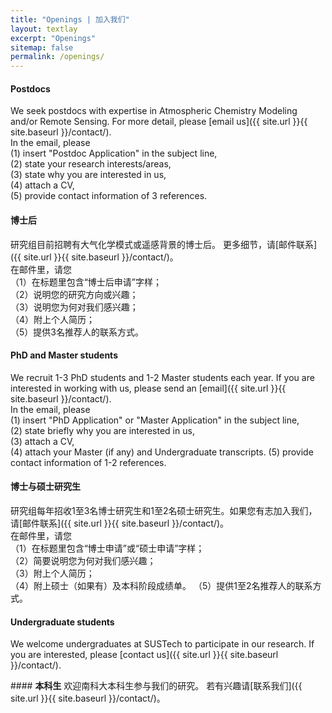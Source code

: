 ```yaml
---
title: "Openings | 加入我们"
layout: textlay
excerpt: "Openings"
sitemap: false
permalink: /openings/
---
```


<div class="row">
<div class="col-sm-6 clearfix">

#### <b>Postdocs</b>

We seek postdocs with expertise in Atmospheric Chemistry Modeling and/or Remote Sensing.
For more detail, please [email us]({{ site.url }}{{ site.baseurl }}/contact/).   
In the email, please  
(1) insert "Postdoc Application" in the subject line,  
(2) state your research interests/areas,     
(3) state why you are interested in us,  
(4) attach a CV,  
(5) provide contact information of 3 references.

</div>

<div class="col-sm-6 clearfix">

#### <b>博士后</b>

研究组目前招聘有大气化学模式或遥感背景的博士后。
更多细节，请[邮件联系]({{ site.url }}{{ site.baseurl }}/contact/)。  
在邮件里，请您  
（1）在标题里包含“博士后申请”字样；  
（2）说明您的研究方向或兴趣；  
（3）说明您为何对我们感兴趣；  
（4）附上个人简历；  
（5）提供3名推荐人的联系方式。

</div>
</div>

<div class="row">
<div class="col-sm-6 clearfix">

#### <b>PhD and Master students</b>

We recruit 1-3 PhD students and 1-2 Master students each year. 
If you are interested in working with us, please send an [email]({{ site.url }}{{ site.baseurl }}/contact/).  
In the email, please  
(1) insert "PhD Application" or "Master Application" in the subject line,  
(2) state briefly why you are interested in us,  
(3) attach a CV,  
(4) attach your Master (if any) and Undergraduate transcripts.
(5) provide contact information of 1-2 references.


</div>

<div class="col-sm-6 clearfix">

#### <b>博士与硕士研究生</b>

研究组每年招收1至3名博士研究生和1至2名硕士研究生。如果您有志加入我们，请[邮件联系]({{ site.url }}{{ site.baseurl }}/contact/)。  
在邮件里，请您  
（1）在标题里包含“博士申请”或“硕士申请”字样；  
（2）简要说明您为何对我们感兴趣；  
（3）附上个人简历；  
（4）附上硕士（如果有）及本科阶段成绩单。
（5）提供1至2名推荐人的联系方式。

</div>
</div>

<div class="row">
<div class="col-sm-6 clearfix">

#### <b>Undergraduate students</b>

We welcome undergraduates at SUSTech to participate in our research.
If you are interested, please [contact us]({{ site.url }}{{ site.baseurl }}/contact/).

</div>

<div class="col-sm-6 clearfix">
#### <b>本科生</b>
欢迎南科大本科生参与我们的研究。  
若有兴趣请[联系我们]({{ site.url }}{{ site.baseurl }}/contact/)。

</div>
</div>
